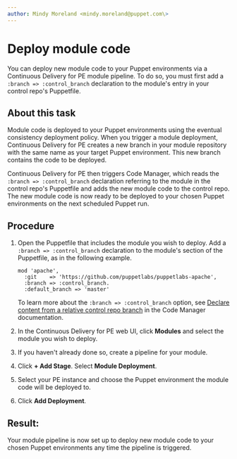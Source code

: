 ```yaml
---
author: Mindy Moreland <mindy.moreland@puppet.com\>
---
```


# Deploy module code

You can deploy new module code to your Puppet environments via a Continuous Delivery for PE module pipeline. To do so, you must first add a `:branch => :control_branch` declaration to the module's entry in your control repo's Puppetfile.

## About this task

Module code is deployed to your Puppet environments using the eventual consistency deployment policy. When you trigger a module deployment, Continuous Delivery for PE creates a new branch in your module repository with the same name as your target Puppet environment. This new branch contains the code to be deployed.

Continuous Delivery for PE then triggers Code Manager, which reads the `:branch => :control_branch` declaration referring to the module in the control repo's Puppetfile and adds the new module code to the control repo. The new module code is now ready to be deployed to your chosen Puppet environments on the next scheduled Puppet run.

## Procedure

1.  Open the Puppetfile that includes the module you wish to deploy. Add a `:branch => :control_branch` declaration to the module's section of the Puppetfile, as in the following example.

    ```
    mod 'apache',
      :git    => 'https://github.com/puppetlabs/puppetlabs-apache',
      :branch => :control_branch.
      :default_branch => 'master'
    ```

    To learn more about the `:branch => :control_branch` option, see [Declare content from a relative control repo branch](https://puppet.com/docs/pe/latest/puppetfile.html#declare-content-from-a-relative-control-repo-branch) in the Code Manager documentation.

2.  In the Continuous Delivery for PE web UI, click **Modules** and select the module you wish to deploy.

3.  If you haven't already done so, create a pipeline for your module.

4.  Click **+ Add Stage**. Select **Module Deployment**.

5.  Select your PE instance and choose the Puppet environment the module code will be deployed to.

6.  Click **Add Deployment**.


## Result:

Your module pipeline is now set up to deploy new module code to your chosen Puppet environments any time the pipeline is triggered.

